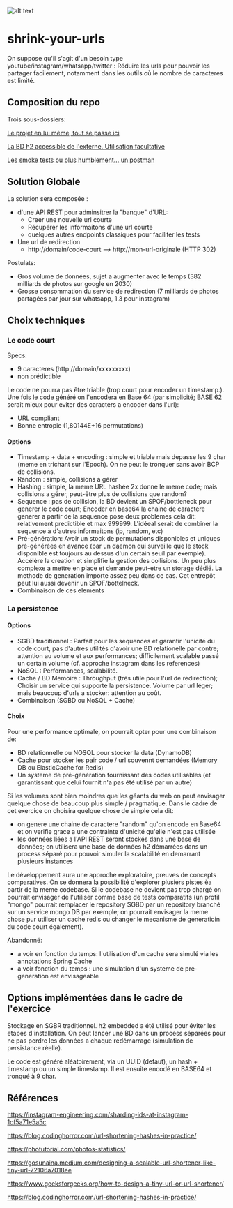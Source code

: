 ![alt text](https://prod-ripcut-delivery.disney-plus.net/v1/variant/disney/FF1DB2E97BEB4746B8F2583A201CA797B318154BFD3B2FFE3894B7B8268FAFD5/scale?width=1200&aspectRatio=1.78&format=jpeg)

# shrink-your-urls

On suppose qu'il s'agit d'un besoin type youtube/instagram/whatsapp/twitter : Réduire les urls pour pouvoir les partager facilement, notamment dans les outils où le nombre de caracteres est limité.

## Composition du repo

Trois sous-dossiers:

[Le projet en lui même, tout se passe ici](./url-shrinker/README.md)

[La BD h2 accessible de l'externe. Utilisation facultative](./url-storage/README.md)

[Les smoke tests ou plus humblement... un postman](./smoke-tests/README.md)

## Solution Globale

La solution sera composée :
 * d'une API REST pour adminsitrer la "banque" d'URL:
   * Creer une nouvelle url courte
   * Récupérer les informaitons d'une url courte
   * quelques autres endpoints classiques pour faciliter les tests
 * Une url de redirection 
   * http://domain/code-court  --> http://mon-url-originale (HTTP 302)


Postulats:
  * Gros volume de données, sujet a augmenter avec le temps (382 milliards de photos sur google en 2030)
  * Grosse consommation du service de redirection (7 milliards de photos partagées par jour sur whatsapp, 1.3 pour instagram)

## Choix techniques

### Le code court

Specs:
  * 9 caracteres (http://domain/xxxxxxxxx)
  * non prédictible

Le code ne pourra pas être triable (trop court pour encoder un timestamp.).
Une fois le code généré on l'encodera en Base 64 (par simplicité; BASE 62 serait mieux pour eviter des caracters a encoder dans l'url):
  * URL compliant
  * Bonne entropie (1,80144E+16 permutations) 

#### Options  
  * Timestamp + data + encoding : simple et triable mais depasse les 9 char (meme en trichant sur l'Epoch). On ne peut le tronquer sans avoir BCP de collisions.
  * Random : simple, collisions a gérer
  * Hashing : simple, la meme URL hashée 2x donne le meme code; mais collisions a gérer, peut-être plus de collisions que random?
  * Sequence : pas de collision, la BD devient un SPOF/bottleneck pour generer le code court; Encoder en base64 la chaine de caractere generer a partir de la sequence pose deux problemes cela dit: relativement predictible et max 999999. L'idéeal serait de combiner la sequence à d'autres informaitons (ip, random, etc)
  * Pré-génération: Avoir un stock de permutations disponibles et uniques pré-générées en avance (par un daemon qui surveille que le stock disponible est toujours au dessus d'un certain seuil par exemple). Accélère la creation et simplifie la gestion des collisions. Un peu plus complexe a mettre en place et demande peut-etre un storage dédié. La methode de generation importe assez peu dans ce cas. Cet entrepôt peut lui aussi devenir un SPOF/bottelneck.
  * Combinaison de ces elements



### La persistence

#### Options 
 * SGBD traditionnel : Parfait pour les sequences et garantir l'unicité du code court, pas d'autres utilités d'avoir une BD relationelle par contre; attention au volume et aux performances; difficilement scalable passé un certain volume (cf. approche instagram dans les references)
 * NoSQL : Performances, scalabilité.
 * Cache / BD Memoire : Throughput (trés utile pour l'url de redirection); Choisir un service qui supporte la persistence. Volume par url léger; mais beaucoup d'urls a stocker: attention au coût.
 * Combinaison (SGBD ou NoSQL + Cache)

#### Choix 

Pour une performance optimale, on pourrait opter pour une combinaison de:
  * BD relationnelle ou NOSQL pour stocker la data  (DynamoDB)
  * Cache pour stocker les pair code / url souvennt demandées (Memory DB ou ElasticCache for Redis)
  * Un systeme de pré-génération fournissant des codes utilisables (et garantissant que celui fournit n'a pas été utilisé par un autre)

Si les volumes sont bien moindres que les géants du web on peut envisager quelque chose de beaucoup plus simple / pragmatique. Dans le cadre de cet exercice on choisira quelque chose de simple cela dit:
  * on genere une chaine de caractere "random" qu'on encode en Base64 et on verifie grace a une contrainte d'unicité qu'elle n'est pas utilisée
  * les données liées a l'API REST seront stockés dans une base de données; on utilisera une base de données h2 démarrées dans un process séparé pour pouvoir simuler la scalabilité en demarrant plusieurs instances

Le développement aura une approche exploratoire, preuves de concepts comparatives. On se donnera la possibilité d'explorer plusiers pistes èa partir de la meme codebase. Si le codebase ne devient pas trop chargé on pourrait envisager de l'utiliser comme base de tests comparatifs (un profil "mongo" pourrait remplacer le repository SGBD par un repository branché sur un service mongo DB par exemple; on pourrait envisager la meme chose pur utiliser un cache redis ou changer le mecanisme de generatioin du code court également).

Abandonné:
  * a voir en fonction du temps: l'utilisation d'un cache sera simulé via les annotations Spring Cache
  * a voir fonction du temps : une simulation d'un systeme de pre-generation est envisageable


## Options implémentées dans le cadre de l'exercice

Stockage en SGBR traditionnel. h2 embedded a été utilisé pour éviter les etapes d'installation. On peut lancer une BD dans un process séparées pour ne pas perdre les données a chaque redémarrage (simulation de persistance réelle).

Le code est généré aléatoirement, via un UUID (defaut), un hash + timestamp ou un simple timestamp. Il est ensuite encodé en BASE64 et tronqué à 9 char.


## Références
https://instagram-engineering.com/sharding-ids-at-instagram-1cf5a71e5a5c

https://blog.codinghorror.com/url-shortening-hashes-in-practice/

https://photutorial.com/photos-statistics/

https://gosunaina.medium.com/designing-a-scalable-url-shortener-like-tiny-url-72106a7018ee

https://www.geeksforgeeks.org/how-to-design-a-tiny-url-or-url-shortener/

https://blog.codinghorror.com/url-shortening-hashes-in-practice/

